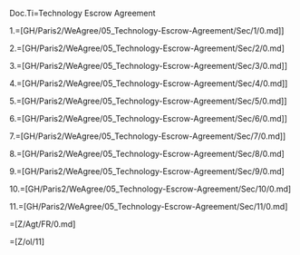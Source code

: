 Doc.Ti=Technology Escrow Agreement

1.=[GH/Paris2/WeAgree/05_Technology-Escrow-Agreement/Sec/1/0.md]]

2.=[GH/Paris2/WeAgree/05_Technology-Escrow-Agreement/Sec/2/0.md]

3.=[GH/Paris2/WeAgree/05_Technology-Escrow-Agreement/Sec/3/0.md]]

4.=[GH/Paris2/WeAgree/05_Technology-Escrow-Agreement/Sec/4/0.md]]

5.=[GH/Paris2/WeAgree/05_Technology-Escrow-Agreement/Sec/5/0.md]]

6.=[GH/Paris2/WeAgree/05_Technology-Escrow-Agreement/Sec/6/0.md]]

7.=[GH/Paris2/WeAgree/05_Technology-Escrow-Agreement/Sec/7/0.md]]

8.=[GH/Paris2/WeAgree/05_Technology-Escrow-Agreement/Sec/8/0.md]

9.=[GH/Paris2/WeAgree/05_Technology-Escrow-Agreement/Sec/9/0.md]

10.=[GH/Paris2/WeAgree/05_Technology-Escrow-Agreement/Sec/10/0.md]

11.=[GH/Paris2/WeAgree/05_Technology-Escrow-Agreement/Sec/11/0.md]

=[Z/Agt/FR/0.md]

=[Z/ol/11]